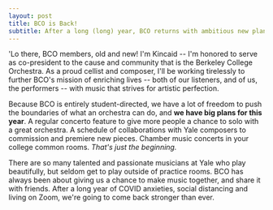 ```yaml
---
layout: post
title: BCO is Back!
subtitle: After a long (long) year, BCO returns with ambitious new plans. Here's a peek...
---
```

'Lo there, BCO members, old and new! I'm Kincaid -- I'm honored to serve as co-president to the cause and community that is the Berkeley College Orchestra. As a proud cellist and composer, I'll be working tirelessly to further BCO's mission of enriching lives -- both of our listeners, and of us, the performers -- with music that strives for artistic perfection. 

Because BCO is entirely student-directed, we have a lot of freedom to push the boundaries of what an orchestra can do, and **we have big plans for this year**. A regular concerto feature to give more people a chance to solo with a great orchestra. A schedule of collaborations with Yale composers to commission and premiere new pieces. Chamber music concerts in your college common rooms. _That's just the beginning._

There are so many talented and passionate musicians at Yale who play beautifully, but seldom get to play outside of practice rooms. BCO has always been about giving us a chance to make music together, and share it with friends. After a long year of COVID anxieties, social distancing and living on Zoom, we're going to come back stronger than ever.